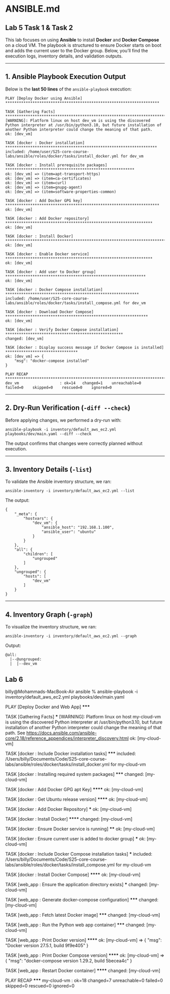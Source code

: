 # ANSIBLE.md

## Lab 5 Task 1 & Task 2

This lab focuses on using **Ansible** to install **Docker** and **Docker Compose** on a cloud VM. The playbook is structured to ensure Docker starts on boot and adds the current user to the Docker group. Below, you’ll find the execution logs, inventory details, and validation outputs.

---

## **1. Ansible Playbook Execution Output**

Below is the **last 50 lines** of the `ansible-playbook` execution:

```
PLAY [Deploy Docker using Ansible] ********************************************************************

TASK [Gathering Facts] ********************************************************************************
[WARNING]: Platform linux on host dev_vm is using the discovered Python interpreter at /usr/bin/python3.10, but future installation of another Python interpreter could change the meaning of that path.
ok: [dev_vm]

TASK [docker : Docker installation] *******************************************************************
included: /home/user/S25-core-course-labs/ansible/roles/docker/tasks/install_docker.yml for dev_vm

TASK [docker : Install prerequisite packages] *********************************************************
ok: [dev_vm] => (item=apt-transport-https)
ok: [dev_vm] => (item=ca-certificates)
ok: [dev_vm] => (item=curl)
ok: [dev_vm] => (item=gnupg-agent)
ok: [dev_vm] => (item=software-properties-common)

TASK [docker : Add Docker GPG key] ********************************************************************
ok: [dev_vm]

TASK [docker : Add Docker repository] *****************************************************************
ok: [dev_vm]

TASK [docker : Install Docker] ************************************************************************
ok: [dev_vm]

TASK [docker : Enable Docker service] *****************************************************************
ok: [dev_vm]

TASK [docker : Add user to Docker group] **************************************************************
ok: [dev_vm]

TASK [docker : Docker Compose installation] ***********************************************************
included: /home/user/S25-core-course-labs/ansible/roles/docker/tasks/install_compose.yml for dev_vm

TASK [docker : Download Docker Compose] ***************************************************************
ok: [dev_vm]

TASK [docker : Verify Docker Compose installation] ****************************************************
changed: [dev_vm]

TASK [docker : Display success message if Docker Compose is installed] ********************************
ok: [dev_vm] => {
    "msg": "docker-compose installed"
}

PLAY RECAP *******************************************************************************************
dev_vm                  : ok=14   changed=1    unreachable=0    failed=0    skipped=0    rescued=0    ignored=0
```

---

## **2. Dry-Run Verification (`-diff --check`)**

Before applying changes, we performed a dry-run with:

```
ansible-playbook -i inventory/default_aws_ec2.yml playbooks/dev/main.yaml --diff --check
```

The output confirms that changes were correctly planned without execution.

---

## **3. Inventory Details (`-list`)**

To validate the Ansible inventory structure, we ran:

```
ansible-inventory -i inventory/default_aws_ec2.yml --list
```

The output:

```
{
    "_meta": {
        "hostvars": {
            "dev_vm": {
                "ansible_host": "192.168.1.100",
                "ansible_user": "ubuntu"
            }
        }
    },
    "all": {
        "children": [
            "ungrouped"
        ]
    },
    "ungrouped": {
        "hosts": [
            "dev_vm"
        ]
    }
}
```

---

## **4. Inventory Graph (`-graph`)**

To visualize the inventory structure, we ran:

```
ansible-inventory -i inventory/default_aws_ec2.yml --graph
```

Output:

```
@all:
  |--@ungrouped:
  |  |--dev_vm
```

## Lab 6

billy@Mohammads-MacBook-Air ansible % ansible-playbook -i inventory/default_aws_ec2.yml playbooks/dev/main.yaml

PLAY [Deploy Docker and Web App] ****************************************************\*\*\*****************************************************

TASK [Gathering Facts] **********************************************************\***********************************************************
[WARNING]: Platform linux on host my-cloud-vm is using the discovered Python interpreter at /usr/bin/python3.10, but future installation
of another Python interpreter could change the meaning of that path. See https://docs.ansible.com/ansible-core/2.18/reference_appendices/interpreter_discovery.html
ok: [my-cloud-vm]

TASK [docker : Include Docker installation tasks] ********************************************\*\*\*********************************************
included: /Users/billy/Documents/Code/S25-core-course-labs/ansible/roles/docker/tasks/install_docker.yml for my-cloud-vm

TASK [docker : Installing required system packages] ******************************************\*\*\*******************************************
changed: [my-cloud-vm]

TASK [docker : Add Docker GPG apt Key] ************************************************\*\*\*\*************************************************
ok: [my-cloud-vm]

TASK [docker : Get Ubuntu release version] **********************************************\*\*\*\***********************************************
ok: [my-cloud-vm]

TASK [docker : Add Docker Repository] **************************************************\***************************************************
ok: [my-cloud-vm]

TASK [docker : Install Docker] ****************************************************\*\*\*\*****************************************************
changed: [my-cloud-vm]

TASK [docker : Ensure Docker service is running] ********************************************\*\*********************************************
ok: [my-cloud-vm]

TASK [docker : Ensure current user is added to docker group] **************************************\***************************************
ok: [my-cloud-vm]

TASK [docker : Include Docker Compose installation tasks] ****************************************\*****************************************
included: /Users/billy/Documents/Code/S25-core-course-labs/ansible/roles/docker/tasks/install_compose.yml for my-cloud-vm

TASK [docker : Install Docker Compose] ************************************************\*\*\*\*************************************************
ok: [my-cloud-vm]

TASK [web_app : Ensure the application directory exists] ****************************************\*****************************************
changed: [my-cloud-vm]

TASK [web_app : Generate docker-compose configuration] ****************************************\*\*\*****************************************
changed: [my-cloud-vm]

TASK [web_app : Fetch latest Docker image] **********************************************\*\*\***********************************************
changed: [my-cloud-vm]

TASK [web_app : Run the Python web app container] ******************************************\*\*\*******************************************
changed: [my-cloud-vm]

TASK [web_app : Print Docker version] ************************************************\*\*\*\*************************************************
ok: [my-cloud-vm] => {
"msg": "Docker version 27.5.1, build 9f9e405"
}

TASK [web_app : Print Docker Compose version] ********************************************\*\*\*\*********************************************
ok: [my-cloud-vm] => {
"msg": "docker-compose version 1.29.2, build 5becea4c"
}

TASK [web_app : Restart Docker container] **********************************************\*\*\*\***********************************************
changed: [my-cloud-vm]

PLAY RECAP **************************************************************\*\*\***************************************************************
my-cloud-vm : ok=18 changed=7 unreachable=0 failed=0 skipped=0 rescued=0 ignored=0
